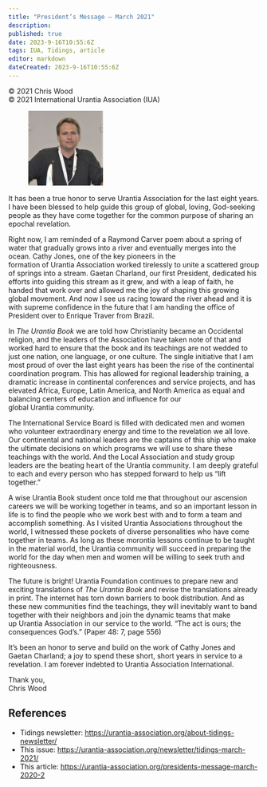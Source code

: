 ```yaml
---
title: "President’s Message – March 2021"
description: 
published: true
date: 2023-9-16T10:55:6Z
tags: IUA, Tidings, article
editor: markdown
dateCreated: 2023-9-16T10:55:6Z
---
```


<p class="v-card v-sheet theme--light gray lighten-3 px-2">© 2021 Chris Wood<br>© 2021 International Urantia Association (IUA)</p>

<figure id="Figure_1" class="image urantiapedia image-style-align-left">
<img src="../../../image/article/IUA_Tidings/Chris-Wood-Presenting-enhanced.jpg">
</figure>

It has been a true honor to serve Urantia Association for the last eight years. I have been blessed to help guide this group of global, loving, God-seeking people as they have come together for the common purpose of sharing an epochal revelation.  

Right now, I am reminded of a Raymond Carver poem about a spring of water that gradually grows into a river and eventually merges into the ocean. Cathy Jones, one of the key pioneers in the formation of Urantia Association worked tirelessly to unite a scattered group of springs into a stream. Gaetan Charland, our first President, dedicated his efforts into guiding this stream as it grew, and with a leap of faith, he handed that work over and allowed me the joy of shaping this growing global movement. And now I see us racing toward the river ahead and it is with supreme confidence in the future that I am handing the office of President over to Enrique Traver from Brazil. 

In _The_ _Urantia_ _Book_ we are told how Christianity became an Occidental religion, and the leaders of the Association have taken note of that and worked hard to ensure that the book and its teachings are not wedded to just one nation, one language, or one culture. The single initiative that I am most proud of over the last eight years has been the rise of the continental coordination program. This has allowed for regional leadership training, a dramatic increase in continental conferences and service projects, and has elevated Africa, Europe, Latin America, and North America as equal and balancing centers of education and influence for our global Urantia community.  

The International Service Board is filled with dedicated men and women who volunteer extraordinary energy and time to the revelation we all love. Our continental and national leaders are the captains of this ship who make the ultimate decisions on which programs we will use to share these teachings with the world. And the Local Association and study group leaders are the beating heart of the Urantia community. I am deeply grateful to each and every person who has stepped forward to help us “lift together.”   

A wise Urantia Book student once told me that throughout our ascension careers we will be working together in teams, and so an important lesson in life is to find the people who we work best with and to form a team and accomplish something. As I visited Urantia Associations throughout the world, I witnessed these pockets of diverse personalities who have come together in teams. As long as these morontia lessons continue to be taught in the material world, the Urantia community will succeed in preparing the world for the day when men and women will be willing to seek truth and righteousness. 

The future is bright! Urantia Foundation continues to prepare new and exciting translations of _The_ _Urantia_ _Book_ and revise the translations already in print. The internet has torn down barriers to book distribution. And as these new communities find the teachings, they will inevitably want to band together with their neighbors and join the dynamic teams that make up Urantia Association in our service to the world. “The act is ours; the consequences God’s.” (Paper 48: 7, page 556) 

It’s been an honor to serve and build on the work of Cathy Jones and Gaetan Charland; a joy to spend these short, short years in service to a revelation. I am forever indebted to Urantia Association International. 

Thank you,   
Chris Wood
<br style="clear:both;"/>

## References

- Tidings newsletter: https://urantia-association.org/about-tidings-newsletter/
- This issue: https://urantia-association.org/newsletter/tidings-march-2021/
- This article: https://urantia-association.org/presidents-message-march-2020-2
